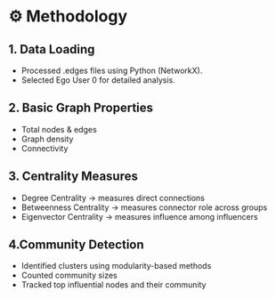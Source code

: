 # ⚙️ Methodology
## 1. Data Loading
- Processed .edges files using Python (NetworkX).
- Selected Ego User 0 for detailed analysis.

## 2. Basic Graph Properties
- Total nodes & edges
- Graph density
- Connectivity

## 3. Centrality Measures
- Degree Centrality → measures direct connections
- Betweenness Centrality → measures connector role across groups
- Eigenvector Centrality → measures influence among influencers

## 4.Community Detection
- Identified clusters using modularity-based methods
- Counted community sizes
- Tracked top influential nodes and their community
